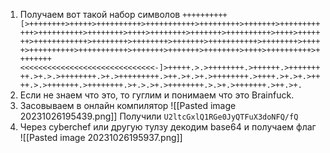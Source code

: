 1. Получаем вот такой набор символов
	`++++++++++[>++++++++>+++++>++++++++++>+++++++++++>+++++++++>+++++++>++++++++++++>++++++++++>++++++++>++++>++++++++>+++++++>++++++++++>++++>+++++++>++++++++++++>++++++++>++++++++>+++++++>+++++++++++>++++++++>+++++>++++++++++>+++++++++++>+++++++>+++++++>++++++++>++++>++++++++++>++++++++<<<<<<<<<<<<<<<<<<<<<<<<<<<<<<-]>+++++.>.>++++++++.>++++++.>+++++++++.>+.>.>++++++++.>+.>+++++++++.>++.>+.>+.>++++++++.>++++.>+.>+.>++++.>.>+++++++.>++++++++.>+.>.>+.>++++++++.>.>+.>+++++++.>++.>+.`
2. Если не знаем что это, то гуглим и понимаем что это Brainfuck.
3. Засовываем в онлайн компилятор
	![[Pasted image 20231026195439.png]]
	Получили `U2ltcGxlQ1RGe0JyQTFuX3doNFQ/fQ`
4. Через cyberchef или другую тулзу декодим base64 и получаем флаг
	![[Pasted image 20231026195937.png]]